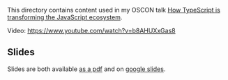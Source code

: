 This directory contains content used in my OSCON talk
[How TypeScript is transforming the JavaScript ecosystem](https://conferences.oreilly.com/oscon/oscon-or/public/schedule/detail/75948).

Video: https://www.youtube.com/watch?v=b8AHUXxGas8

## Slides

Slides are both available [as a pdf](slides.pdf) and on [google slides](https://docs.google.com/presentation/d/1OoHS-kvFStrSEte8uKvIVFZMiGR9fm2FO_rMB1RC2hc/edit?usp=sharing).